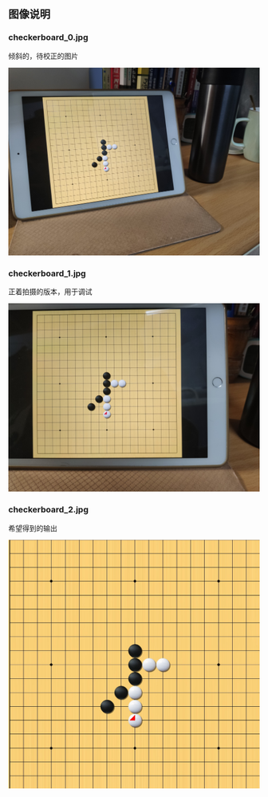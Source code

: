 ## 图像说明

### checkerboard_0.jpg

倾斜的，待校正的图片

<img src="checkerboard_0.jpg" width=800>

### checkerboard_1.jpg

正着拍摄的版本，用于调试

<img src="checkerboard_1.jpg" width=800>

### checkerboard_2.jpg

希望得到的输出

<img src="checkerboard_2.png" width=700>



